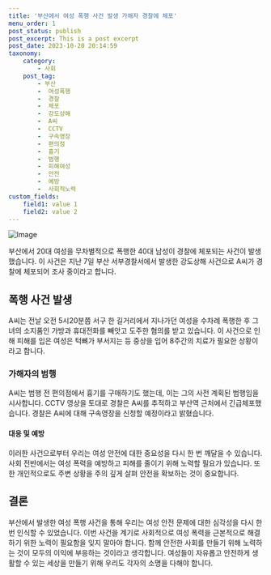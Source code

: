 ```yaml
---
title: '부산에서 여성 폭행 사건 발생 가해자 경찰에 체포'
menu_order: 1
post_status: publish
post_excerpt: This is a post excerpt
post_date: 2023-10-20 20:14:59
taxonomy:
    category:
        - 사회
    post_tag:
        - 부산
        -  여성폭행
        -  경찰
        -  체포
        -  강도상해
        -  A씨
        -  CCTV
        -  구속영장
        -  편의점
        -  흉기
        -  범행
        -  피해여성
        -  안전
        -  예방
        -  사회적노력
custom_fields:
    field1: value 1
    field2: value 2
---
```


![Image](https://imgnews.pstatic.net/image/008/2024/02/07/0004996042_001_20240207073201020.jpg?type=w647)


부산에서 20대 여성을 무차별적으로 폭행한 40대 남성이 경찰에 체포되는 사건이 발생했습니다. 이 사건은 지난 7일 부산 서부경찰서에서 발생한 강도상해 사건으로 A씨가 경찰에 체포되어 조사 중이라고 합니다.

## 폭행 사건 발생
A씨는 전날 오전 5시20분쯤 서구 한 길거리에서 지나가던 여성을 수차례 폭행한 후 그녀의 소지품인 가방과 휴대전화를 빼앗고 도주한 혐의를 받고 있습니다. 이 사건으로 인해 피해를 입은 여성은 턱뼈가 부서지는 등 중상을 입어 8주간의 치료가 필요한 상황이라고 합니다.

### 가해자의 범행
A씨는 범행 전 편의점에서 흉기를 구매하기도 했는데, 이는 그의 사전 계획된 범행임을 시사합니다. CCTV 영상을 토대로 경찰은 A씨를 추적하고 부산역 근처에서 긴급체포했습니다. 경찰은 A씨에 대해 구속영장을 신청할 예정이라고 밝혔습니다.

#### 대응 및 예방
이러한 사건으로부터 우리는 여성 안전에 대한 중요성을 다시 한 번 깨달을 수 있습니다. 사회 전반에서는 여성 폭력을 예방하고 피해를 줄이기 위해 노력할 필요가 있습니다. 또한 개인적으로도 주변 상황을 주의 깊게 살펴 안전을 확보하는 것이 중요합니다.

## 결론
부산에서 발생한 여성 폭행 사건을 통해 우리는 여성 안전 문제에 대한 심각성을 다시 한 번 인식할 수 있었습니다. 이번 사건을 계기로 사회적으로 여성 폭력을 근본적으로 해결하기 위한 노력이 필요함을 잊지 말아야 합니다. 함께 안전한 사회를 만들기 위해 노력하는 것이 모두의 이익에 부응하는 것이라고 생각합니다. 여성들이 자유롭고 안전하게 생활할 수 있는 세상을 만들기 위해 우리도 각자의 소명을 다해야 합니다.
